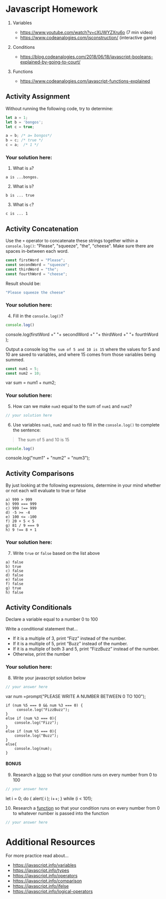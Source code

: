 # Javascript Homework

1.  Variables
    - https://www.youtube.com/watch?v=cXUWYZXru6o (7 min video)
    - https://www.codeanalogies.com/jsconstruction/ (interactive game)

2.  Conditions
    - https://blog.codeanalogies.com/2018/06/18/javascript-booleans-explained-by-going-to-court/

3.  Functions
    - https://www.codeanalogies.com/javascript-functions-explained

## Activity Assignment
Without running the following code, try to determine:

```js
let a = 1; 
let b = 'bongos';
let c = true;

a = b; /* a= bongos*/
b = c; /* true */
c = a;  /* 1 */
```

### Your solution here:
1.  What is `a`?
```
a is ...bongos.
```
2.  What is `b`?
```
b is ... true
```
3.  What is `c`?
```
c is ... 1
```

## Activity Concatenation
Use the `+` operator to concatenate these strings together within a `console.log()`: "Please", "squeeze", "the", "cheese". Make sure there are spaces in-between each word.

```js
const firstWord = "Please";
const secondWord = "squeeze";
const thirdWord = "the";
const fourthWord = "cheese";
```
Result should be:
```js
"Please squeeze the cheese"
```

### Your solution here:
4.  Fill in the `console.log()`?
```js
console.log()
```
console.log(firstWord +" "+ secondWord +" "+ thirdWord +" "+ fourthWord );
	
Output a console log `The sum of 5 and 10 is 15` where the values for 5 and 10 are saved to variables, and where 15 comes from those variables being summed.
```js
const num1 = 5;
const num2 = 10;
```
var sum = num1 + num2;

### Your solution here:
5.  How can we make `num3` equal to the sum of `num1` and `num2`?
```js
// your solution here
```
6.  Use variables `num1`, `num2` and `num3` to fill in the `console.log()` to complete the sentence: 

>The sum of 5 and 10 is 15

```js
console.log()
```
console.log("num1" + "num2" = "num3");

## Activity Comparisons
By just looking at the following expressions, determine in your mind whether or not each will evaluate to true or false
```
a) 999 > 999
b) 999 === 999 
c) 999 !== 999
d) -5 >= -4
e) 100 <= -100
f) 20 + 5 < 5 
g) 81 / 9 === 9
h) 9 !== 8 + 1
```
### Your solution here:
7.  Write `true` or `false` based on the list above
```
a) false
b) true
c) false
d) false
e) false
f) false
g) true
h) false
```

## Activity Conditionals
Declare a variable equal to a number 0 to 100

Write a conditional statement that...
- If it is a multiple of 3, print “Fizz” instead of the number.
- If it is a multiple of 5, print “Buzz” instead of the number.
- If it is a multiple of both 3 and 5, print “FizzBuzz” instead of the number.
- Otherwise, print the number

### Your solution here:
8.  Write your javascript solution below
```js
// your answer here
```

var num =prompt("PLEASE WRITE A NUMBER BETWEEN 0 TO 100");
	
	if (num %5 === 0 && num %3 === 0) {
	     console.log("FizzBuzz"); 
	}
	else if (num %3 === 0){
	    console.log("Fizz"); 
	}
	else if (num %5 === 0){
	    console.log("Buzz");   
	}
	else{
	    console.log(num); 
	}


#### BONUS
9.  Research a [loop](https://javascript.info/while-for) so that your condition runs on every number from 0 to 100
```js
// your answer here
```
let i = 0;
do {
  alert( i );
  i++;
} while (i < 101);

10.  Research a [function](https://javascript.info/function-basics) so that your condition runs on every number from 0 to whatever number is passed into the function
```js
// your answer here
```


# Additional Resources
For more practice read about...
- https://javascript.info/variables
- https://javascript.info/types
- https://javascript.info/operators
- https://javascript.info/comparison
- https://javascript.info/ifelse
- https://javascript.info/logical-operators